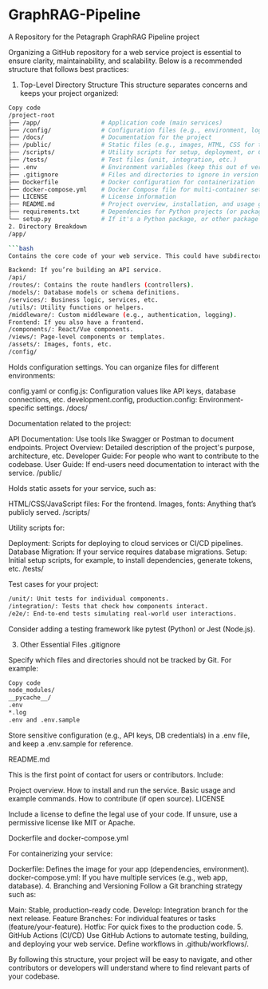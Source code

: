 # GraphRAG-Pipeline
A Repository for the Petagraph GraphRAG Pipeline project





Organizing a GitHub repository for a web service project is essential to ensure clarity, maintainability, and scalability. Below is a recommended structure that follows best practices:

1. Top-Level Directory Structure
This structure separates concerns and keeps your project organized:


```bash
Copy code
/project-root
├── /app/                 # Application code (main services)
├── /config/              # Configuration files (e.g., environment, logging)
├── /docs/                # Documentation for the project
├── /public/              # Static files (e.g., images, HTML, CSS for the frontend)
├── /scripts/             # Utility scripts for setup, deployment, or CI/CD
├── /tests/               # Test files (unit, integration, etc.)
├── .env                  # Environment variables (keep this out of version control or use .env.sample)
├── .gitignore            # Files and directories to ignore in version control
├── Dockerfile            # Docker configuration for containerization
├── docker-compose.yml    # Docker Compose file for multi-container setups
├── LICENSE               # License information
├── README.md             # Project overview, installation, and usage guide
├── requirements.txt      # Dependencies for Python projects (or package.json for Node.js)
└── setup.py              # If it's a Python package, or other package setup
2. Directory Breakdown
/app/

```bash
Contains the core code of your web service. This could have subdirectories to handle different services or components:

Backend: If you’re building an API service.
/api/
/routes/: Contains the route handlers (controllers).
/models/: Database models or schema definitions.
/services/: Business logic, services, etc.
/utils/: Utility functions or helpers.
/middleware/: Custom middleware (e.g., authentication, logging).
Frontend: If you also have a frontend.
/components/: React/Vue components.
/views/: Page-level components or templates.
/assets/: Images, fonts, etc.
/config/
```
Holds configuration settings. You can organize files for different environments:

config.yaml or config.js: Configuration values like API keys, database connections, etc.
development.config, production.config: Environment-specific settings.
/docs/

Documentation related to the project:

API Documentation: Use tools like Swagger or Postman to document endpoints.
Project Overview: Detailed description of the project's purpose, architecture, etc.
Developer Guide: For people who want to contribute to the codebase.
User Guide: If end-users need documentation to interact with the service.
/public/

Holds static assets for your service, such as:

HTML/CSS/JavaScript files: For the frontend.
Images, fonts: Anything that’s publicly served.
/scripts/

Utility scripts for:

Deployment: Scripts for deploying to cloud services or CI/CD pipelines.
Database Migration: If your service requires database migrations.
Setup: Initial setup scripts, for example, to install dependencies, generate tokens, etc.
/tests/

Test cases for your project:
```bash
/unit/: Unit tests for individual components.
/integration/: Tests that check how components interact.
/e2e/: End-to-end tests simulating real-world user interactions.
```
Consider adding a testing framework like pytest (Python) or Jest (Node.js).

3. Other Essential Files
.gitignore

Specify which files and directories should not be tracked by Git. For example:

```bash
Copy code
node_modules/
__pycache__/
.env
*.log
.env and .env.sample
```

Store sensitive configuration (e.g., API keys, DB credentials) in a .env file, and keep a .env.sample for reference.

README.md

This is the first point of contact for users or contributors. Include:

Project overview.
How to install and run the service.
Basic usage and example commands.
How to contribute (if open source).
LICENSE

Include a license to define the legal use of your code. If unsure, use a permissive license like MIT or Apache.

Dockerfile and docker-compose.yml

For containerizing your service:

Dockerfile: Defines the image for your app (dependencies, environment).
docker-compose.yml: If you have multiple services (e.g., web app, database).
4. Branching and Versioning
Follow a Git branching strategy such as:

Main: Stable, production-ready code.
Develop: Integration branch for the next release.
Feature Branches: For individual features or tasks (feature/your-feature).
Hotfix: For quick fixes to the production code.
5. GitHub Actions (CI/CD)
Use GitHub Actions to automate testing, building, and deploying your web service. Define workflows in .github/workflows/.

By following this structure, your project will be easy to navigate, and other contributors or developers will understand where to find relevant parts of your codebase.
